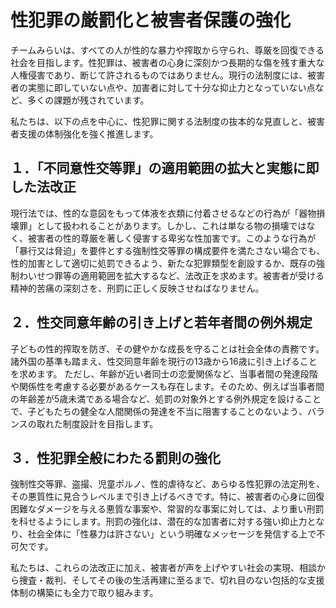 # 性犯罪の厳罰化と被害者保護の強化

チームみらいは、すべての人が性的な暴力や搾取から守られ、尊厳を回復できる社会を目指します。性犯罪は、被害者の心身に深刻かつ長期的な傷を残す重大な人権侵害であり、断じて許されるものではありません。現行の法制度には、被害者の実態に即していない点や、加害者に対して十分な抑止力となっていない点など、多くの課題が残されています。

私たちは、以下の点を中心に、性犯罪に関する法制度の抜本的な見直しと、被害者支援の体制強化を強く推進します。

## １．「不同意性交等罪」の適用範囲の拡大と実態に即した法改正

現行法では、性的な意図をもって体液を衣類に付着させるなどの行為が「器物損壊罪」として扱われることがあります。しかし、これは単なる物の損壊ではなく、被害者の性的尊厳を著しく侵害する卑劣な性加害です。このような行為が「暴行又は脅迫」を要件とする強制性交等罪の構成要件を満たさない場合でも、性的加害として適切に処罰できるよう、新たな犯罪類型を創設するか、既存の強制わいせつ罪等の適用範囲を拡大するなど、法改正を求めます。被害者が受ける精神的苦痛の深刻さを、刑罰に正しく反映させねばなりません。

## ２．性交同意年齢の引き上げと若年者間の例外規定

子どもの性的搾取を防ぎ、その健やかな成長を守ることは社会全体の責務です。諸外国の基準も踏まえ、性交同意年齢を現行の13歳から16歳に引き上げることを求めます。
ただし、年齢が近い者同士の恋愛関係など、当事者間の発達段階や関係性を考慮する必要があるケースも存在します。そのため、例えば当事者間の年齢差が5歳未満である場合など、処罰の対象外とする例外規定を設けることで、子どもたちの健全な人間関係の発達を不当に阻害することのないよう、バランスの取れた制度設計を目指します。

## ３．性犯罪全般にわたる罰則の強化

強制性交等罪、盗撮、児童ポルノ、性的虐待など、あらゆる性犯罪の法定刑を、その悪質性に見合うレベルまで引き上げるべきです。特に、被害者の心身に回復困難なダメージを与える悪質な事案や、常習的な事案に対しては、より重い刑罰を科せるようにします。刑罰の強化は、潜在的な加害者に対する強い抑止力となり、社会全体に「性暴力は許さない」という明確なメッセージを発信する上で不可欠です。

私たちは、これらの法改正に加え、被害者が声を上げやすい社会の実現、相談から捜査・裁判、そしてその後の生活再建に至るまで、切れ目のない包括的な支援体制の構築にも全力で取り組みます。